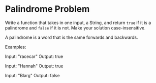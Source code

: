 # Palindrome Problem

Write a function that takes in one input, a String, and return `true` if it is a palindrome and `false` if it is not. Make your solution case-insensitive.

A palindrome is a word that is the same forwards and backwards.

Examples:

Input: "racecar"
Output: true

Input: "Hannah"
Output: true

Input: "Blarg"
Output: false

